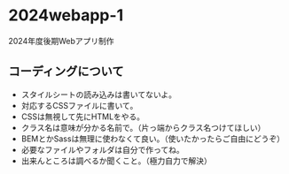 # 2024webapp-1
2024年度後期Webアプリ制作

## コーディングについて
* スタイルシートの読み込みは書いてないよ。
* 対応するCSSファイルに書いて。
* CSSは無視して先にHTMLをやる。
* クラス名は意味が分かる名前で。（片っ端からクラス名つけてほしい）
* BEMとかSassは無理に使わなくて良い。（使いたかったらご自由にどうぞ）
* 必要なファイルやフォルダは自分で作ってね。
* 出来んところは調べるか聞くこと。（極力自力で解決）
